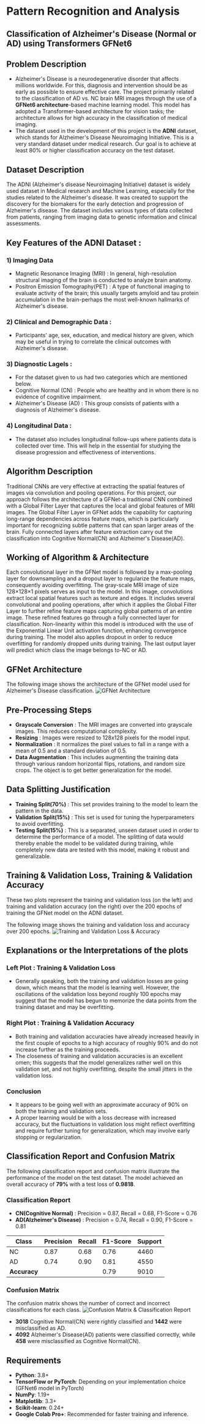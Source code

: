 
# Pattern Recognition and Analysis
## Classification of Alzheimer's Disease (Normal or AD) using Transformers GFNet6

## Problem Description
- Alzheimer's Disease is a neurodegenerative disorder that affects millions worldwide. For this, diagnosis and intervention should be as early as possible to ensure effective care. The project primarily related to the classification of AD vs. NC brain MRI images through the use of a **GFNet6 architecture**-based machine learning model. This model has adopted a Transformer-based architecture for vision tasks; the architecture allows for high accuracy in the classification of medical imaging.
- The dataset used in the development of this project is the **ADNI** dataset, which stands for Alzheimer's Disease Neuroimaging Initiative. This is a very standard dataset under medical research. Our goal is to achieve at least 80% or higher classification accuracy on the test dataset.

## Dataset Description
The ADNI (Alzheimer's disease Neuroimaging Initiative) dataset is widely used dataset in Medical research and Machine Learning, especially for the studies related to the Alzheimer's disease. It was created to support the discovery for the biomakers for the early detection and progression of Alzheimer's disease. The dataset includes various types of data collected from patients, ranging from imaging data to genetic information and clinical assessments. 

## Key Features of the ADNI Dataset : 
### 1) Imaging Data
- Magnetic Resonance Imaging (MRI) : In general, high-resolution structural imaging of the brain is conducted to analyze brain anatomy.
- Positron Emission Tomography(PET) : A type of functional imaging to evaluate activity of the brain; this usually targets amyloid and tau protein accumulation in the brain-perhaps the most well-known hallmarks of Alzheimer's disease. 

### 2) Clinical and Demographic Data : 
- Participants' age, sex, education, and medical history are given, which may be useful in trying to correlate the clinical outcomes with Alzheimer's disease.

### 3) Diagnostic Lagels : 
- For the dataset given to us had two categories which are mentioned below.
- Cognitive Normal (CN) : People who are healthy and in whom there is no evidence of cognitive impairment.
- Alzheimer's Disease (AD) : This group consists of patients with a diagnosis of Alzheimer's disease.

### 4) Longitudinal Data :
- The dataset also includes longitudinal follow-ups where patients data is collected over time. This will help in the essential for studying the disease progression and effectiveness of interventions.

## Algorithm Description
Traditional CNNs are very effective at extracting the spatial features of images via convolution and pooling operations. For this project, our approach follows the architecture of a GFNet-a traditional CNN combined with a Global Filter Layer that captures the local and global features of MRI images. The Global Filter Layer in GFNet adds the capability for capturing long-range dependencies across feature maps, which is particularly important for recognizing subtle patterns that can span larger areas of the brain. Fully connected layers after feature extraction carry out the classification into Cognitive Normal(CN) and Alzheimer's Disease(AD).

## Working of Algorithm & Architecture
Each convolutional layer in the GFNet model is followed by a max-pooling layer for downsampling and a dropout layer to regularize the feature maps, consequently avoiding overfitting. The gray-scale MRI image of size 128×128×1 pixels serves as input to the model. In this image, convolutions extract local spatial features such as texture and edges. It includes several convolutional and pooling operations, after which it applies the Global Filter Layer to further refine feature maps capturing global patterns of an entire image. These refined features go through a fully connected layer for classification. Non-linearity within this model is introduced with the use of the Exponential Linear Unit activation function, enhancing convergence during training. The model also applies dropout in order to reduce overfitting for randomly dropped units during training. The last output layer will predict which class the image belongs to-NC or AD.

## GFNet Architecture
The following image shows the architecture of the GFNet model used for Alzheimer's Disease classification.
![GFNet Architecture](https://drive.google.com/uc?export=view&id=1_MtDGSkJuh3BRswejXlqUUzrtikPBpcN)

## Pre-Processing Steps
- **Grayscale Conversion** :  The MRI images are converted into grayscale images. This reduces computational complexity.
- **Resizing** : Images were resized to 128x128 pixels for the model input.
- **Normalization** : It normalizes the pixel values to fall in a range with a mean of 0.5 and a standard deviation of 0.5.
- **Data Augmentation** : This includes augmenting the training data through various random horizontal flips, rotations, and random size crops. The object is to get better generalization for the model.

## Data Splitting Justification
- **Training Split(70%)** : This set provides training to the model to learn the pattern in the data.
- **Validation Split(15%)** : This set is used for tuning the hyperparameters to avoid overfitting.
- **Testing Split(15%)** :  This is a separated, unseen dataset used in order to determine the performance of a model.
The splitting of data would thereby enable the model to be validated during training, while completely new data are tested with this model, making it robust and generalizable.

## Training & Validation Loss, Training & Validation Accuracy
These two plots represent the training and validation loss (on the left) and training and validation accuracy (on the right) over the 200 epochs of training the GFNet model on the ADNI dataset.

The following image shows the training and validation loss and accuracy over 200 epochs.
![Training and Validation Loss & Accuracy](https://drive.google.com/uc?export=view&id=1FmPLCZAj04GeWjKof4ZDv9u1wwmTRhBH)

## Explanations or the Interpretations of the plots 
### Left Plot : Training & Validation Loss
- Generally speaking, both the training and validation losses are going down, which means that the model is learning well. However, the oscillations of the validation loss beyond roughly 100 epochs may suggest that the model has begun to memorize the data points from the training dataset and may be overfitting.

### Right Plot : Training & Validation Accuracy
- Both training and validation accuracies have already increased heavily in the first couple of epochs to a high accuracy of roughly 90% and do not increase further as the training proceeds.
- The closeness of training and validation accuracies is an excellent omen; this suggests that the model generalizes rather well on this validation set, and not highly overfitting, despite the small jitters in the validation loss.

### Conclusion
- It appears to be going well with an approximate accuracy of 90% on both the training and validation sets.
- A proper learning would be with a loss decrease with increased accuracy, but the fluctuations in validation loss might reflect overfitting and require further tuning for generalization, which may involve early stopping or regularization.

## Classification Report and Confusion Matrix
The following classification report and confusion matrix illustrate the performance of the model on the test dataset. The model achieved an overall accuracy of **79%** with a test loss of **0.9818**.

### Classification Report
- **CN(Cognitive Normal)** : Precision = 0.87, Recall = 0.68, F1-Score = 0.76
- **AD(Alzheimer's Disease)** : Precision = 0.74, Recall = 0.90, F1-Score = 0.81

| Class | Precision | Recall | F1-Score | Support |
|-------|-----------|--------|----------|---------|
| NC    | 0.87      | 0.68   | 0.76     | 4460    |
| AD    | 0.74      | 0.90   | 0.81     | 4550    |
| **Accuracy** |  |        | 0.79     | 9010    |

### Confusion Matrix
The confusion matrix shows the number of correct and incorrect classifications for each class.
![Confusion Matrix & Classification Report](https://drive.google.com/uc?export=view&id=1BQiFRU75TPWbFZArv8u9WKXDfmNE8DNU)

- **3018** Cognitive Normal(CN) were rightly classified and **1442** were misclassified as AD.
- **4092** Alzheimer's Disease(AD) patients were classified correctly, while **458** were misclassified as Cognitive Normal(CN).
  
## Requirements
- **Python**: 3.8+
- **TensorFlow or PyTorch**: Depending on your implementation choice (GFNet6 model in PyTorch)
- **NumPy**: 1.19+
- **Matplotlib**: 3.3+
- **Scikit-learn**: 0.24+
- **Google Colab Pro+**: Recommended for faster training and inference.
